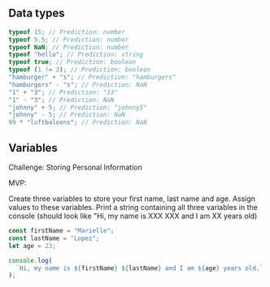 ## Data types

```js
typeof 15; // Prediction: number
typeof 5.5; // Prediction: number
typeof NaN; // Prediction: number
typeof "hello"; // Prediction: string
typeof true; // Prediction: boolean
typeof (1 != 2); // Prediction: boolean
"hamburger" + "s"; // Prediction: "hamburgers"
"hamburgers" - "s"; // Prediction: NaN
"1" + "3"; // Prediction: "13"
"1" - "3"; // Prediction: NaN
"johnny" + 5; // Prediction: "johnny5"
"johnny" - 5; // Prediction: NaN
99 * "luftbaloons"; // Prediction: NaN
```

## Variables

Challenge: Storing Personal Information

MVP:

Create three variables to store your first name, last name and age.
Assign values to these variables.
Print a string containing all three variables in the console (should look like "Hi, my name is XXX XXX and I am XX years old)

```js
const firstName = "Marielle";
const lastName = "Lopez";
let age = 23;

console.log(
  `Hi, my name is ${firstName} ${lastName} and I am ${age} years old.`
);
```
